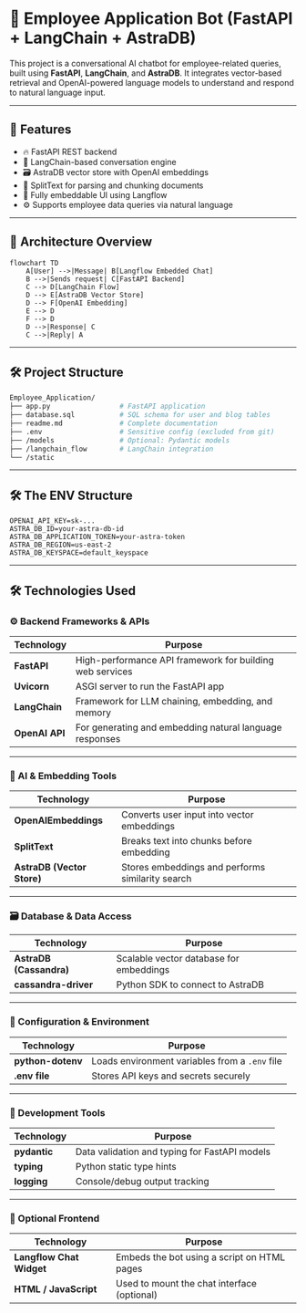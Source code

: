 # 🧠 Employee Application Bot (FastAPI + LangChain + AstraDB)

This project is a conversational AI chatbot for employee-related queries, built using **FastAPI**, **LangChain**, and **AstraDB**. It integrates vector-based retrieval and OpenAI-powered language models to understand and respond to natural language input.

---

## 🚀 Features

- 🔥 FastAPI REST backend
- 🧠 LangChain-based conversation engine
- 🗃️ AstraDB vector store with OpenAI embeddings
- 📄 SplitText for parsing and chunking documents
- 🧾 Fully embeddable UI using Langflow
- ⚙️ Supports employee data queries via natural language

---

## 🧩 Architecture Overview

```mermaid
flowchart TD
    A[User] -->|Message| B[Langflow Embedded Chat]
    B -->|Sends request| C[FastAPI Backend]
    C --> D[LangChain Flow]
    D --> E[AstraDB Vector Store]
    D --> F[OpenAI Embedding]
    E --> D
    F --> D
    D -->|Response| C
    C -->|Reply| A
```
---
## 🛠️ Project Structure
``` bash
Employee_Application/
├── app.py                 # FastAPI application
├── database.sql           # SQL schema for user and blog tables
├── readme.md              # Complete documentation
├── .env                   # Sensitive config (excluded from git)
├── /models                # Optional: Pydantic models
├── /langchain_flow        # LangChain integration
└── /static                
```
---

## 🛠️ The ENV Structure

```env
OPENAI_API_KEY=sk-...
ASTRA_DB_ID=your-astra-db-id
ASTRA_DB_APPLICATION_TOKEN=your-astra-token
ASTRA_DB_REGION=us-east-2
ASTRA_DB_KEYSPACE=default_keyspace
```
---

## 🛠️ Technologies Used

### ⚙️ Backend Frameworks & APIs

| Technology    | Purpose                                                  |
|---------------|-----------------------------------------------------------|
| **FastAPI**   | High-performance API framework for building web services |
| **Uvicorn**   | ASGI server to run the FastAPI app                        |
| **LangChain** | Framework for LLM chaining, embedding, and memory        |
| **OpenAI API**| For generating and embedding natural language responses  |

---

### 🧠 AI & Embedding Tools

| Technology              | Purpose                                                |
|-------------------------|--------------------------------------------------------|
| **OpenAIEmbeddings**    | Converts user input into vector embeddings             |
| **SplitText**           | Breaks text into chunks before embedding               |
| **AstraDB (Vector Store)** | Stores embeddings and performs similarity search   |

---

### 🗃️ Database & Data Access

| Technology            | Purpose                                         |
|------------------------|-------------------------------------------------|
| **AstraDB (Cassandra)**| Scalable vector database for embeddings        |
| **cassandra-driver**   | Python SDK to connect to AstraDB               |

---

### 🔐 Configuration & Environment

| Technology        | Purpose                                             |
|-------------------|-----------------------------------------------------|
| **python-dotenv** | Loads environment variables from a `.env` file      |
| **.env file**     | Stores API keys and secrets securely                |

---

### 🧪 Development Tools

| Technology   | Purpose                                             |
|--------------|-----------------------------------------------------|
| **pydantic** | Data validation and typing for FastAPI models       |
| **typing**   | Python static type hints                            |
| **logging**  | Console/debug output tracking                       |

---

### 💬 Optional Frontend

| Technology               | Purpose                                                  |
|--------------------------|----------------------------------------------------------|
| **Langflow Chat Widget** | Embeds the bot using a script on HTML pages              |
| **HTML / JavaScript**    | Used to mount the chat interface (optional)              |

